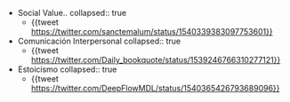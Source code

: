 - Social Value..
  collapsed:: true
	- {{tweet https://twitter.com/sanctemalum/status/1540339383097753601}}
- Comunicación Interpersonal
  collapsed:: true
	- {{tweet https://twitter.com/Daily_bookquote/status/1539246766310277121}}
- Estoicismo
  collapsed:: true
	- {{tweet https://twitter.com/DeepFlowMDL/status/1540365426793689096}}